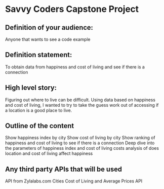 # Savvy Coders Capstone Project

## Definition of your audience:
Anyone that wants to see a code example

## Definition statement: 
To obtain data from happiness and cost of living and see if there is a connection

## High level story: 
Figuring out where to live can be difficult.  Using data based on happiness and cost of living, I wanted to try to take the guess work out of accessing if a location is a good place to live.
## Outline of the content
Show happiness index by city
Show cost of living by city
Show ranking of happiness and cost of living to see if there is a connection 
Deep dive into the parameters of happiness index and cost of living costs
analysis of does location and cost of living affect happiness

## Any third party APIs that will be used
API from Zylalabs.com
Cities Cost of Living and Average Prices API